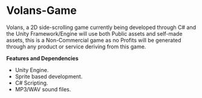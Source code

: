 # Volans-Game

Volans, a 2D side-scrolling game currently being developed through C# and the Unity Framework/Engine will use both Public assets and self-made assets, this is a Non-Commercial game as no Profits will be generated through any product or service deriving from this game.


__Features and Dependencies__

- Unity Engine.
- Sprite based development.
- C# Scripting.
- MP3/WAV sound files.
